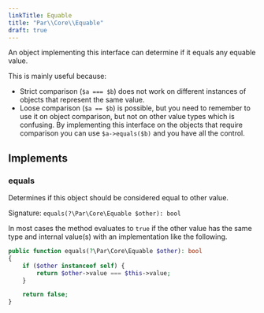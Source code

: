 ```yaml
---
linkTitle: Equable
title: "Par\\Core\\Equable"
draft: true
---
```


An object implementing this interface can determine if it equals any equable
value.

This is mainly useful because:

- Strict comparison (`$a === $b`) does not work on different instances of
  objects that represent the same value.
- Loose comparison (`$a == $b`) is possible, but you need to remember to use it
  on object comparison, but not on other value types which is confusing. By
  implementing this interface on the objects that require comparison you can use
  `$a->equals($b)` and you have all the control.

## Implements

### equals

Determines if this object should be considered equal to other value.

Signature: `equals(?\Par\Core\Equable $other): bool`

In most cases the method evaluates to `true` if the other value has the same
type and internal value(s) with an
implementation like the following.

```php
public function equals(?\Par\Core\Equable $other): bool
{
    if ($other instanceof self) {
        return $other->value === $this->value;
    }

    return false;
}
```
